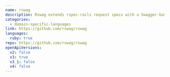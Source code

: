 ```yaml
---
name: rswag
description: Rswag extends rspec-rails request specs with a Swagger-based DSL for describing and testing API operations.
categories:
  - domain-specific-languages
link: https://github.com/rswag/rswag
languages:
  ruby: true
repo: https://github.com/rswag/rswag
openApiVersions:
  v2: false
  v3: true
  v3_1: false
  v4: false
---
```

